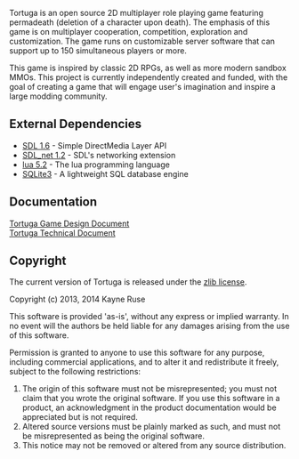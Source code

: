 Tortuga is an open source 2D multiplayer role playing game featuring permadeath (deletion of a character upon death). The emphasis of this game is on multiplayer cooperation, competition, exploration and customization. The game runs on customizable server software that can support up to 150 simultaneous players or more.

This game is inspired by classic 2D RPGs, as well as more modern sandbox MMOs. This project is currently independently created and funded, with the goal of creating a game that will engage user's imagination and inspire a large modding community.

## External Dependencies

* [SDL 1.6](http://www.libsdl.org/) - Simple DirectMedia Layer API
* [SDL_net 1.2](http://www.libsdl.org/projects/SDL_net/) - SDL's networking extension
* [lua 5.2](http://www.lua.org/) - The lua programming language
* [SQLite3](http://www.sqlite.org/) - A lightweight SQL database engine

## Documentation

[Tortuga Game Design Document](https://github.com/Ratstail91/Tortuga/blob/docs/design%20doc.docx?raw=true)  
[Tortuga Technical Document](https://github.com/Ratstail91/Tortuga/blob/docs/technical%20doc.docx?raw=true)

## Copyright

The current version of Tortuga is released under the [zlib license](http://en.wikipedia.org/wiki/Zlib_License).  

Copyright (c) 2013, 2014 Kayne Ruse

This software is provided 'as-is', without any express or implied warranty. In no event will the authors be held liable for any damages arising from the use of this software.

Permission is granted to anyone to use this software for any purpose, including commercial applications, and to alter it and redistribute it freely, subject to the following restrictions:

1. The origin of this software must not be misrepresented; you must not claim that you wrote the original software. If you use this software in a product, an acknowledgment in the product documentation would be appreciated but is not required.
2. Altered source versions must be plainly marked as such, and must not be misrepresented as being the original software.
3. This notice may not be removed or altered from any source distribution.